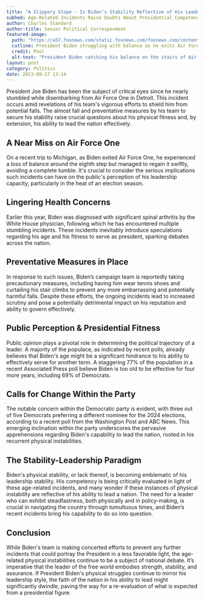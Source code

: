 ```yaml
---
title: "A Slippery Slope - Is Biden’s Stability Reflective of His Leadership?"
subhed: Age-Related Incidents Raise Doubts About Presidential Competency
author: Charles Standard
author-title: Senior Political Correspondent
featured-image: 
  path: "https://a57.foxnews.com/static.foxnews.com/foxnews.com/content/uploads/2023/09/720/405/Biden-Slip.jpg?ve=1&tl=1"
  cutline: President Biden struggling with balance as he exits Air Force One
  credit: Pool
  alt-text: "President Biden catching his balance on the stairs of Air Force One."
layout: post
category: Politics
date: 2023-09-27 13:14
---
```


President Joe Biden has been the subject of critical eyes since he nearly stumbled while disembarking from Air Force One in Detroit. This incident occurs amid revelations of his team's vigorous efforts to shield him from potential falls. The almost fall and preventative measures by his team to secure his stability raise crucial questions about his physical fitness and, by extension, his ability to lead the nation effectively.

## A Near Miss on Air Force One
On a recent trip to Michigan, as Biden exited Air Force One, he experienced a loss of balance around the eighth step but managed to regain it swiftly, avoiding a complete tumble. It's crucial to consider the serious implications such incidents can have on the public's perception of his leadership capacity, particularly in the heat of an election season.

## Lingering Health Concerns
Earlier this year, Biden was diagnosed with significant spinal arthritis by the White House physician, following which he has encountered multiple stumbling incidents. These incidents inevitably introduce speculations regarding his age and his fitness to serve as president, sparking debates across the nation.

## Preventative Measures in Place
In response to such issues, Biden’s campaign team is reportedly taking precautionary measures, including having him wear tennis shoes and curtailing his stair climbs to prevent any more embarrassing and potentially harmful falls. Despite these efforts, the ongoing incidents lead to increased scrutiny and pose a potentially detrimental impact on his reputation and ability to govern effectively.

## Public Perception & Presidential Fitness
Public opinion plays a pivotal role in determining the political trajectory of a leader. A majority of the populace, as indicated by recent polls, already believes that Biden's age might be a significant hindrance to his ability to effectively serve for another term. A staggering 77% of the population in a recent Associated Press poll believe Biden is too old to be effective for four more years, including 69% of Democrats.

## Calls for Change Within the Party
The notable concern within the Democratic party is evident, with three out of five Democrats preferring a different nominee for the 2024 elections, according to a recent poll from the Washington Post and ABC News. This emerging inclination within the party underscores the pervasive apprehensions regarding Biden's capability to lead the nation, rooted in his recurrent physical instabilities.

## The Stability-Leadership Paradigm
Biden's physical stability, or lack thereof, is becoming emblematic of his leadership stability. His competency is being critically evaluated in light of these age-related incidents, and many wonder if these instances of physical instability are reflective of his ability to lead a nation. The need for a leader who can exhibit steadfastness, both physically and in policy-making, is crucial in navigating the country through tumultuous times, and Biden’s recent incidents bring his capability to do so into question.

## Conclusion
While Biden's team is making concerted efforts to prevent any further incidents that could portray the President in a less favorable light, the age-related physical instabilities continue to be a subject of national debate. It’s imperative that the leader of the free world embodies strength, stability, and assurance. If President Biden's physical struggles continue to mirror his leadership style, the faith of the nation in his ability to lead might significantly dwindle, paving the way for a re-evaluation of what is expected from a presidential figure.
